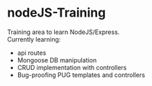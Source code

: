 # nodeJS-Training

Training area to learn NodeJS/Express.  
Currently learning:  
- api routes  
- Mongoose DB manipulation  
- CRUD implementation with controllers
- Bug-proofing PUG templates and controllers  
